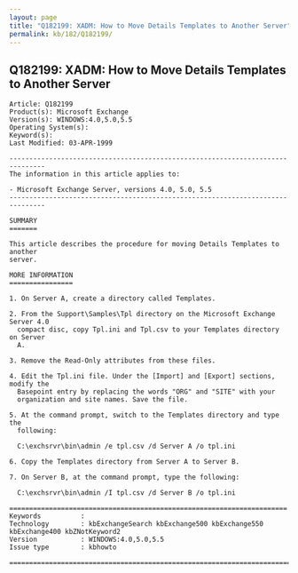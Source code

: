 ```yaml
---
layout: page
title: "Q182199: XADM: How to Move Details Templates to Another Server"
permalink: kb/182/Q182199/
---
```


## Q182199: XADM: How to Move Details Templates to Another Server

	Article: Q182199
	Product(s): Microsoft Exchange
	Version(s): WINDOWS:4.0,5.0,5.5
	Operating System(s): 
	Keyword(s): 
	Last Modified: 03-APR-1999
	
	-------------------------------------------------------------------------------
	The information in this article applies to:
	
	- Microsoft Exchange Server, versions 4.0, 5.0, 5.5 
	-------------------------------------------------------------------------------
	
	SUMMARY
	=======
	
	This article describes the procedure for moving Details Templates to another
	server.
	
	MORE INFORMATION
	================
	
	1. On Server A, create a directory called Templates.
	
	2. From the Support\Samples\Tpl directory on the Microsoft Exchange Server 4.0
	  compact disc, copy Tpl.ini and Tpl.csv to your Templates directory on Server
	  A.
	
	3. Remove the Read-Only attributes from these files.
	
	4. Edit the Tpl.ini file. Under the [Import] and [Export] sections, modify the
	  Basepoint entry by replacing the words "ORG" and "SITE" with your
	  organization and site names. Save the file.
	
	5. At the command prompt, switch to the Templates directory and type the
	  following:
	
	  C:\exchsrvr\bin\admin /e tpl.csv /d Server A /o tpl.ini
	
	6. Copy the Templates directory from Server A to Server B.
	
	7. On Server B, at the command prompt, type the following:
	
	  C:\exchsrvr\bin\admin /I tpl.csv /d Server B /o tpl.ini
	
	======================================================================
	Keywords          :  
	Technology        : kbExchangeSearch kbExchange500 kbExchange550 kbExchange400 kbZNotKeyword2
	Version           : WINDOWS:4.0,5.0,5.5
	Issue type        : kbhowto
	
	=============================================================================
	
